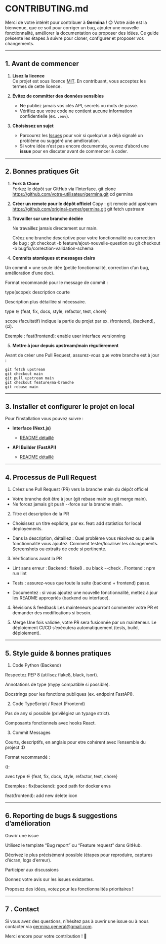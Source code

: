 # CONTRIBUTING.md

Merci de votre intérêt pour contribuer à **Germina** ! 😊 Votre aide est la bienvenue, que ce soit pour corriger un bug, ajouter une nouvelle fonctionnalité, améliorer la documentation ou proposer des idées. Ce guide présente les étapes à suivre pour cloner, configurer et proposer vos changements.

---

## 1. Avant de commencer

1. **Lisez la licence**  
   Ce projet est sous licence [MIT](../LICENSE). En contribuant, vous acceptez les termes de cette licence.

2. **Évitez de committer des données sensibles**  
   - Ne publiez jamais vos clés API, secrets ou mots de passe.  
   - Vérifiez que votre code ne contient aucune information confidentielle (ex. `.env`).  

3. **Choisissez un sujet**  
   - Parcourez les [Issues](https://github.com/votre-utilisateur/germina/issues) pour voir si quelqu’un a déjà signalé un problème ou suggéré une amélioration.  
   - Si votre idée n’est pas encore documentée, ouvrez d’abord une **issue** pour en discuter avant de commencer à coder.

---

## 2. Bonnes pratiques Git

1. **Fork & Clone**  
Forkez le dépôt sur GitHub via l’interface.
    git clone https://github.com/votre-utilisateur/germina.git
    cd germina


2. **Créer un remote pour le dépôt officiel**
Copy :
    git remote add upstream https://github.com/original-owner/germina.git
    git fetch upstream

3. **Travailler sur une branche dédiée**

    Ne travaillez jamais directement sur main.

    Créez une branche descriptive pour votre fonctionnalité ou correction de bug :
        git checkout -b feature/ajout-nouvelle-question
        ou
        git checkout -b bugfix/correction-validation-schema

4. **Commits atomiques et messages clairs**

Un commit = une seule idée (petite fonctionnalité, correction d’un bug, amélioration d’une doc).

Format recommandé pour le message de commit :

type(scope): description courte

Description plus détaillée si nécessaire.

type ∈ {feat, fix, docs, style, refactor, test, chore}

scope (facultatif) indique la partie du projet par ex. (frontend), (backend), (ci).

Exemple :
feat(frontend): enable user interface versionning

5. **Mettre à jour depuis upstream/main régulièrement**

Avant de créer une Pull Request, assurez-vous que votre branche est à jour :

    git fetch upstream
    git checkout main
    git pull upstream main
    git checkout feature/ma-branche
    git rebase main

---

## 3. Installer et configurer le projet en local

Pour l'installation vous pouvez suivre : 

- **Interface (Next.js)**  
  - [README détaillé](interface/README.md)

- **API Builder (FastAPI)**  
  - [README détaillé](builder/README.md)

---

## 4. Processus de Pull Request

1. Créez une Pull Request (PR) vers la branche main du dépôt officiel
- Votre branche doit être à jour (git rebase main ou git merge main).
- Ne forcez jamais git push --force sur la branche main.

2. Titre et description de la PR

- Choisissez un titre explicite, par ex. feat: add statistics for local deployements.

- Dans la description, détaillez :
Quel problème vous résolvez ou quelle fonctionnalité vous ajoutez.
Comment tester/localiser les changements.
Screenshots ou extraits de code si pertinente.

3. Vérifications avant la PR
- Lint sans erreur :
Backend : flake8 . ou black --check .
Frontend : npm run lint

- Tests : assurez-vous que toute la suite (backend + frontend) passe.

- Documentez : si vous ajoutez une nouvelle fonctionnalité, mettez à jour les README appropriés (backend ou interface).

4. Révisions & feedback
Les mainteneurs pourront commenter votre PR et demander des modifications si besoin.

5. Merge
Une fois validée, votre PR sera fusionnée par un mainteneur.
Le déploiement CI/CD s’exécutera automatiquement (tests, build, déploiement).

---

## 5. Style guide & bonnes pratiques

1. Code Python (Backend)

Respectez PEP 8 (utilisez flake8, black, isort).

Annotations de type (mypy compatible si possible).

Docstrings pour les fonctions publiques (ex. endpoint FastAPI).

2. Code TypeScript / React (Frontend)

Pas de any si possible (privilégiez un typage strict).

Composants fonctionnels avec hooks React.

3. Commit Messages

Courts, descriptifs, en anglais pour etre cohérent avec l’ensemble du project :D

Format recommandé :

<type>(<scope>): <courte description>

avec type ∈ {feat, fix, docs, style, refactor, test, chore}

Exemples :
fix(backend): good path for docker envs

feat(frontend): add new delete icon

---

## 6. Reporting de bugs & suggestions d’amélioration

Ouvrir une issue

Utilisez le template “Bug report” ou “Feature request” dans GitHub.

Décrivez le plus précisément possible (étapes pour reproduire, captures d’écran, logs d’erreur).

Participer aux discussions

Donnez votre avis sur les issues existantes.

Proposez des idées, votez pour les fonctionnalités prioritaires !

---

## 7 . Contact

Si vous avez des questions, n’hésitez pas à ouvrir une issue ou à nous contacter via germina.general@gmail.com.

Merci encore pour votre contribution ! 🎉